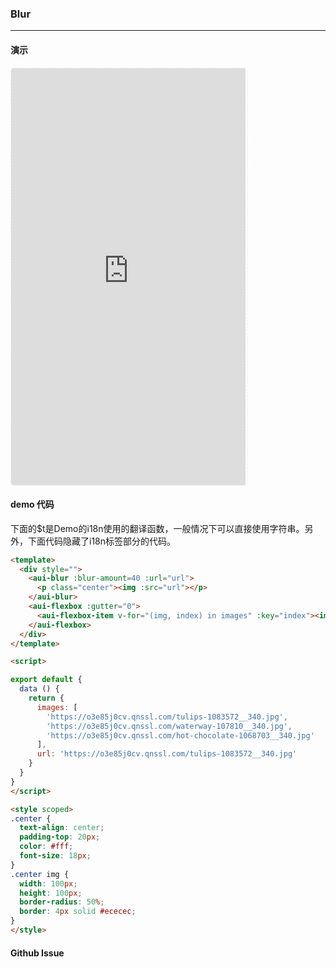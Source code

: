 <!-- ---
nav: zh-CN
--- -->


### Blur

---

#### 演示

 <div style="width:377px;height:667px;display:inline-block;border:1px dashed #ececec;border-radius:5px;overflow:hidden;">
   <iframe src="https://afexteam.github.io/aui-m-demo/#/component/blur" width="375" height="667" border="0" frameborder="0"></iframe>
 </div>

#### demo 代码

<p class="tip">下面的$t是Demo的i18n使用的翻译函数，一般情况下可以直接使用字符串。另外，下面代码隐藏了i18n标签部分的代码。</p>

``` html
<template>
  <div style="">
    <aui-blur :blur-amount=40 :url="url">
      <p class="center"><img :src="url"></p>
    </aui-blur>
    <aui-flexbox :gutter="0">
      <aui-flexbox-item v-for="(img, index) in images" :key="index"><img :src="img" style="width:100%" @click="url = img"/></aui-flexbox-item>
    </aui-flexbox>
  </div>
</template>

<script>

export default {
  data () {
    return {
      images: [
        'https://o3e85j0cv.qnssl.com/tulips-1083572__340.jpg',
        'https://o3e85j0cv.qnssl.com/waterway-107810__340.jpg',
        'https://o3e85j0cv.qnssl.com/hot-chocolate-1068703__340.jpg'
      ],
      url: 'https://o3e85j0cv.qnssl.com/tulips-1083572__340.jpg'
    }
  }
}
</script>

<style scoped>
.center {
  text-align: center;
  padding-top: 20px;
  color: #fff;
  font-size: 18px;
}
.center img {
  width: 100px;
  height: 100px;
  border-radius: 50%;
  border: 4px solid #ececec;
}
</style>

```


#### Github Issue